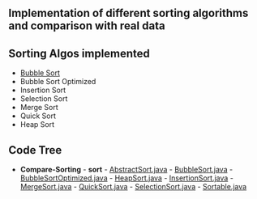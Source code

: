 ## Implementation of different sorting  algorithms and comparison with real data


## Sorting Algos implemented

* [Bubble Sort](Compare-Sorting/src/main/java/com/nagendra547/sort/BubbleSort.java)
* Bubble Sort Optimized
* Insertion Sort
* Selection Sort
* Merge Sort
* Quick Sort
* Heap Sort

## Code Tree

- __Compare-Sorting__
              - __sort__
                - [AbstractSort.java](Compare-Sorting/src/main/java/com/nagendra547/sort/AbstractSort.java)
                - [BubbleSort.java](Compare-Sorting/src/main/java/com/nagendra547/sort/BubbleSort.java)
                - [BubbleSortOptimized.java](Compare-Sorting/src/main/java/com/nagendra547/sort/BubbleSortOptimized.java)
                - [HeapSort.java](Compare-Sorting/src/main/java/com/nagendra547/sort/HeapSort.java)
                - [InsertionSort.java](Compare-Sorting/src/main/java/com/nagendra547/sort/InsertionSort.java)
                - [MergeSort.java](Compare-Sorting/src/main/java/com/nagendra547/sort/MergeSort.java)
                - [QuickSort.java](Compare-Sorting/src/main/java/com/nagendra547/sort/QuickSort.java)
                - [SelectionSort.java](Compare-Sorting/src/main/java/com/nagendra547/sort/SelectionSort.java)
                - [Sortable.java](Compare-Sorting/src/main/java/com/nagendra547/sort/Sortable.java)



